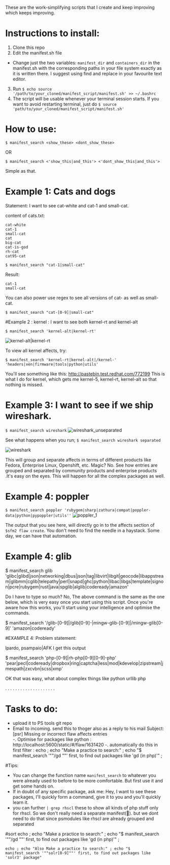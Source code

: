 These are the work-simplifying scripts that I create and keep improving which keeps improving.

# Instructions to install:
1. Clone this repo
2. Edit the manifest.sh file
  - Change just the two variables: `manifest_dir` and `containers_dir` in the manifest.sh  with the corresponding paths in your file system exactly as it is written there. I suggest using find and replace in your favourite text editor.
3. Run `$ echo source '/path/to/your_cloned/manifest_script/manifest.sh' >> ~/.bashrc`
4. The script will be usable whenever your terminal session starts. If you want to avoid restarting terminal,   just do `$ source 'path/to/your_cloned/manifest_script/manifest.sh'`

# How to use:
```
$ manifest_search <show_these> <dont_show_these>
```
OR
```
$ manifest_search <'show_this|and_this'> <'dont_show_this|and_this'>
```

Simple as that.

# Example 1: Cats and dogs
Statement: I want to see cat-white and cat-1 and small-cat.

content of cats.txt:
```
cat-white
cat-1
small-cat
cat
big-cat
cat-is-god
rh-cat
cat95-cat
```

`$ manifest_search "cat-1|small-cat"`

Result:

```
cat-1
small-cat
```

You can also power use regex to see all versions of cat- as well as small-cat.

`$ manifest_search "cat-[0-9]|small-cat"`




#Example 2 : kernel : I want to see both kernel-rt and kernel-alt

`$ manifest_search 'kernel-alt|kernel-rt'`

![kernel-alt|kernel-rt](https://user-images.githubusercontent.com/32044701/59568287-5f4eba80-9096-11e9-9598-5848f3ee0bd2.png)

To view all kernel affects, try:

```
$ manifest_search 'kernel-rt|kernel-alt|/kernel-' 'headers|xen|firmware|tools|python|utils'
```

You'll see something like this: http://pastebin.test.redhat.com/772199
This is what I do for kernel, which gets me kernel-5, kernel-rt, kernel-alt so that nothing is missed.

# Example 3: I want to see if we ship wireshark.

`$ manifest_search wireshark`
![wireshark_unseparated](https://user-images.githubusercontent.com/32044701/59568324-bf456100-9096-11e9-9d46-4070acab77dd.png)

See what happens when you run;
`$ manifest_search wireshark separated`

![wireshark](https://user-images.githubusercontent.com/32044701/59568228-88bb1680-9095-11e9-967b-abe0c84a4f8b.png)

This will group and separate affects in terms of different products like Fedora, Enterprise Linux, Openshift, etc.
Magic? No. See how entries are grouped and separated by community products and enterprise products .It's easy on the eyes. This will happen for all the complex packages as well.


# Example 4: poppler

`$ manifest_search poppler 'rubygem|sharp|zathura|compat|poppler-data|python|pypoppler|utils''`
![poppler_1](https://user-images.githubusercontent.com/32044701/59568603-9a52ed00-909a-11e9-8bfc-bc0ca8bad61c.png)

The output that you see here, will directly go in to the affects section of `$sfm2 flaw create`. You don't need to find the needle in a haystack. Some day, we can have that automation.

# Example 4: glib

$ manifest_search glib 'glibc|glibd|json|networking|dbus|json|tag|libvirt|libgit|geocode|libappstream|glibmm|cglib|telepathy|perl|snapd|ghc|python|libac|libgs|template|signon|pcre|rubygem|rust|java|spglib|alglib|codeready|amazon'

Do I have to type so much? No, The above command is the same as the one below, which is very easy once you start using this script. Once you're aware how this works, you'll start using your intelligence and optimise the commands.

$ manifest_search '/glib-[0-9]|/glib[0-9]-|mingw-glib-[0-9]|/mingw-glib[0-9]' 'amazon|codeready'


#EXAMPLE 4:
Problem statement:

lpardo, psampaio|AFK I get this output

$ manifest_search  'php-[0-9]|rh-php[0-9][0-9]-php' 'pear|pecl|codeready|dropbox|ring|captcha|less|mod|kdevelop|zipstream|jmespath|zxcvbn|scss|xmp'

OK that was easy, what about complex things like python urllib php

.
.
.
.
.
.
.
.
.
.
.
.
.
.
.
.
.
.
.
.

# Tasks to do:
- upload it to PS tools git repo
- Email to incoming. send this to thoger also as a reply to his mail Subject: [psr] Missing or incorrect flaw affects entries  
-. Optimise for packages like python : http://localhost:5600/static/#/flaw/1631420
-.    automatically do this in first filter :  echo ; echo "Make a practice to search:" ; echo "$ manifest_search '""/gd ""' first, to find out packages like 'gd (in php)'" ;

#Tips:
  - You can change the function name `manifest_search` to whatever you were already used to before to be more comfortable. But first use it and get some hands on.
  - If in doubt of any specific package, ask me: Hey, I want to see these packages, I'll quickly form a command, give it to you and you'll quickly learn it.
  - you can further `| grep rhscl` these to show all kinds of php stuff only for rhscl. So we don't really need a separate manifest(🤔). but we dont need to do that since psmodules like rhscl are already grouped and separated

#sort
    echo ; echo "Make a practice to search:" ; echo "$ manifest_search '""/gd ""' first, to find out packages like 'gd (in php)'" ;

    echo ; echo "Also Make a practice to search:" ; echo "$ manifest_search '""solr[0-9]""' first, to find out packages like 'solr3' package"
